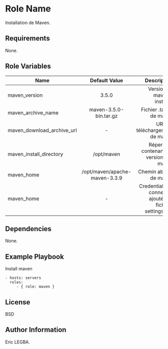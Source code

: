 Role Name
=========

Installation de Maven.

Requirements
------------

None.

Role Variables
--------------

| Name	        | Default Value	| Description|
| ------------- |:-------------:| ----------:|
|maven_version|3.5.0|Version de maven à installer|
|maven_archive_name|maven-3.5.0-bin.tar.gz|Fichier .tar.gz  de maven|
|maven_download_archive_url|-| URL de téléchargement de maven|
|maven_install_directory|/opt/maven|Répertoire contenant  les versions de maven|
|maven_home|/opt/maven/apache-maven-3.3.9|Chemin absolu de maven|
|maven_home|-|Credentials de connexion ajoutés au fichiers settings.xml|

Dependencies
------------

None.

Example Playbook
----------------

Install maven

    - hosts: servers
      roles:
         - { role: maven }

License
-------

BSD

Author Information
------------------

Eric LEGBA.